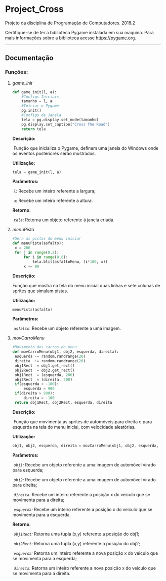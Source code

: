# Project_Cross
Projeto da disciplina de Programação de Computadores. 2018.2

Certifique-se de ter a biblioteca Pygame instalada em sua maquina.
Para mais informações sobre a biblioteca acesse https://pygame.org.

----

## Documentação

### Funções:

1. *game_init*

   ```python
   def game_init(l, a):
       #Configs Iniciais
       tamanho = l, a
       #Iniciar o Pygame
       pg.init()
       #Configs de Janela
       tela = pg.display.set_mode(tamanho)
       pg.display.set_caption("Cross The Road")
       return tela
   ```

   **Descrição:**

   ​	Função que inicializa o Pygame, definem uma janela do Windows onde os eventos posteriores serão mostrados.

   **Utilização:**

   ```python
   tela = game_init(l, a)
   ```

   **Parâmetros:**

   ​	*`l`*: Recebe um inteiro referente a largura;

   ​	*`a`*: Recebe um inteiro referente a altura.

   **Retorno:**

   ​	*`tela`*: Retorna um objeto referente à janela criada.	


2. *menuPista*

   ```python
   #Gera as pistas do menu iniciar
   def menuPista(asfalto):
   	x = 200
   	for j in range(0,2):
   		for i in range(0,8):	
   			tela.blit(asfaltoMenu, (i*100, x))
   		x += 80
   ```

   **Descrição:**

   Função que mostra na tela do menu inicial duas linhas e sete colunas de sprites que simulam pistas.

   **Utilização:**

   ```python
   menuPista(asfalto)
   ```

   **Parâmetros:**

   ​	*`asfalto`*: Recebe um objeto referente a uma imagem.


3. *movCarroMenu*

   ```python
   #Movimento dos carros do menu
   def movCarroMenu(obj1, obj2, esquerda, direita):
   	esquerda -= random.randrange(20)
   	direita  += random.randrange(20)
   	obj1Rect  = obj1.get_rect()
   	obj2Rect  = obj2.get_rect()
   	obj1Rect  = (esquerda, 280)
   	obj2Rect  = (direita, 200)
   	if(esquerda < -100):
   		esquerda = 900
   	if(direita > 900):
   		direita = -100
   	return obj1Rect, obj2Rect, esquerda, direita
   ```

   **Descrição:**

   ​	Função que movimenta as sprites de automóveis para direita e para esquerda na tela do menu inicial, com velocidade aleatórias.
   
   **Utilização:**

   ```python
   obj1, obj2, esquerda, direita = movCarroMenu(obj1, obj2, esquerda, direita)
   ```
   
   **Parâmetros:**

   ​	*`obj1`:* Recebe um objeto referente a uma imagem de automóvel virado para esquerda;

   ​	*`obj2`:* Recebe um objeto referente a uma imagem de automóvel virado para direita;

   ​	*`direita`:* Recebe um inteiro referente a posição x do veiculo que se movimenta para a direita;

   ​	*`esquerda`:* Recebe um inteiro referente a posição x do veiculo que se movimenta para a esquerda.

   **Retorno:**

   ​	*`obj1Rect`:* Retorna uma tupla (x,y) referente a posição do obj1;

   ​	*`obj2Rect`:* Retorna uma tupla (x,y) referente a posição do obj2;

   ​	*`esquerda`:* Retorna um inteiro referente a nova posição x do veiculo que se movimenta para a esquerda;

   ​	*`direita`:* Retorna um inteiro referente a nova posição x do veiculo que se movimenta para a direita.
